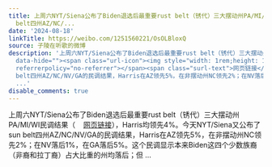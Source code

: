 ```yaml
---
title: 上周六NYT/Siena公布了Biden退选后最重要rust belt（锈代）三大摆动州PA/MI/WI民调结果（网页链接），Harris均领先4%。今天NYT/Siena又公布了sun
  belt四州AZ/NC/...
date: '2024-08-18'
linkTitle: https://weibo.com/1251560221/OsOLBloxQ
source: 子陵在听歌的微博
description: '上周六NYT/Siena公布了Biden退选后最重要rust belt（锈代）三大摆动州PA/MI/WI民调结果（<a href="https://weibo.com/1251560221/5066190401572414"
  data-hide=""><span class="url-icon"><img style="width: 1rem;height: 1rem" src="https://h5.sinaimg.cn/upload/2015/09/25/3/timeline_card_small_web_default.png"
  referrerpolicy="no-referrer"></span><span class="surl-text">网页链接</span></a>），Harris均领先4%。今天NYT/Siena又公布了sun
  belt四州AZ/NC/NV/GA的民调结果，Harris在AZ领先5%，在非摆动州NC领先2%；在NV落后1%，在GA落后5%。这个民调显示本来Biden这四个少数族裔（非裔和拉丁裔）占大比重的州均落后；但
  ...'
disable_comments: true
---
```

上周六NYT/Siena公布了Biden退选后最重要rust belt（锈代）三大摆动州PA/MI/WI民调结果（<a href="https://weibo.com/1251560221/5066190401572414" data-hide=""><span class="url-icon"><img style="width: 1rem;height: 1rem" src="https://h5.sinaimg.cn/upload/2015/09/25/3/timeline_card_small_web_default.png" referrerpolicy="no-referrer"></span><span class="surl-text">网页链接</span></a>），Harris均领先4%。今天NYT/Siena又公布了sun belt四州AZ/NC/NV/GA的民调结果，Harris在AZ领先5%，在非摆动州NC领先2%；在NV落后1%，在GA落后5%。这个民调显示本来Biden这四个少数族裔（非裔和拉丁裔）占大比重的州均落后；但 ...